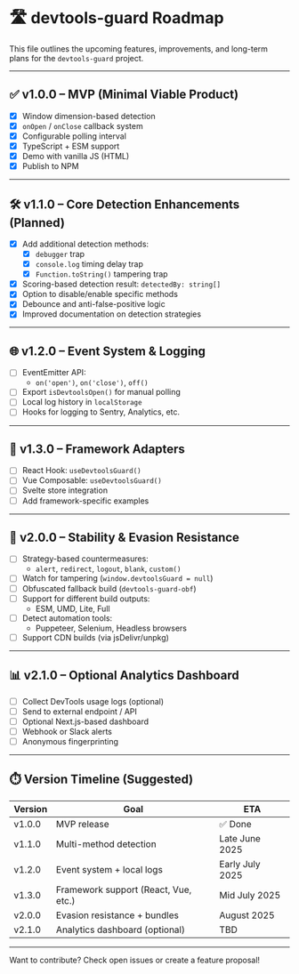 # 🛣️ devtools-guard Roadmap

This file outlines the upcoming features, improvements, and long-term plans for the `devtools-guard` project.

---

## ✅ v1.0.0 – MVP (Minimal Viable Product)

- [x] Window dimension-based detection
- [x] `onOpen` / `onClose` callback system
- [x] Configurable polling interval
- [x] TypeScript + ESM support
- [x] Demo with vanilla JS (HTML)
- [x] Publish to NPM

---

## 🛠️ v1.1.0 – Core Detection Enhancements (Planned)

- [x] Add additional detection methods:
  - [x] `debugger` trap
  - [x] `console.log` timing delay trap
  - [x] `Function.toString()` tampering trap
- [x] Scoring-based detection result: `detectedBy: string[]`
- [x] Option to disable/enable specific methods
- [x] Debounce and anti-false-positive logic
- [x] Improved documentation on detection strategies

---

## 🌐 v1.2.0 – Event System & Logging

- [ ] EventEmitter API:
  - `on('open')`, `on('close')`, `off()`
- [ ] Export `isDevtoolsOpen()` for manual polling
- [ ] Local log history in `localStorage`
- [ ] Hooks for logging to Sentry, Analytics, etc.

---

## 🎨 v1.3.0 – Framework Adapters

- [ ] React Hook: `useDevtoolsGuard()`
- [ ] Vue Composable: `useDevtoolsGuard()`
- [ ] Svelte store integration
- [ ] Add framework-specific examples

---

## 🧱 v2.0.0 – Stability & Evasion Resistance

- [ ] Strategy-based countermeasures:
  - `alert`, `redirect`, `logout`, `blank`, `custom()`
- [ ] Watch for tampering (`window.devtoolsGuard = null`)
- [ ] Obfuscated fallback build (`devtools-guard-obf`)
- [ ] Support for different build outputs:
  - ESM, UMD, Lite, Full
- [ ] Detect automation tools:
  - Puppeteer, Selenium, Headless browsers
- [ ] Support CDN builds (via jsDelivr/unpkg)

---

## 📊 v2.1.0 – Optional Analytics Dashboard

- [ ] Collect DevTools usage logs (optional)
- [ ] Send to external endpoint / API
- [ ] Optional Next.js-based dashboard
- [ ] Webhook or Slack alerts
- [ ] Anonymous fingerprinting

---

## ⏱️ Version Timeline (Suggested)

| Version | Goal                                 | ETA             |
| ------- | ------------------------------------ | --------------- |
| v1.0.0  | MVP release                          | ✅ Done         |
| v1.1.0  | Multi-method detection               | Late June 2025  |
| v1.2.0  | Event system + local logs            | Early July 2025 |
| v1.3.0  | Framework support (React, Vue, etc.) | Mid July 2025   |
| v2.0.0  | Evasion resistance + bundles         | August 2025     |
| v2.1.0  | Analytics dashboard (optional)       | TBD             |

---

Want to contribute? Check open issues or create a feature proposal!
